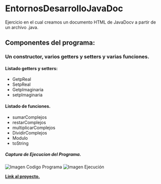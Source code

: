 # EntornosDesarrolloJavaDoc
Ejercicio en el cual creamos un documento HTML de JavaDocv a partir de un archivo .java.
## Componentes del programa:
### Un constructor, varios getters y setters y varias funciones.
#### Listado getters y setters:
- GetpReal
- SetpReal
- GetpImaginaria
- setpImaginaria


#### Listado de funciones.
- sumarComplejos
- restarComplejos
- multiplicarComplejos
- DividirComplejos
- Modulo
- toString

##### Captura de Ejecucion del Programa.
![Imagen Codigo Programa](https://i.imgur.com/Fa3oJL1.png "Codigo Fuente del programa.")
![Imagen Ejecución](https://i.imgur.com/MsIZoXX.png "Resultado Ejecución.")

[__Link al proyecto.__](https://github.com/JulianPerezOrtiz/EntornosDesarrolloJavaDoc)
